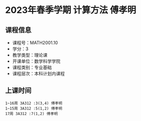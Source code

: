 # 2023年春季学期 计算方法 傅孝明






## 课程信息

- 课程号：MATH2001.10
- 学分：3
- 教学类型：理论课
- 开课单位：数学科学学院
- 课程类别：专业基础
- 课程层次：本科计划内课程

## 上课时间

```
1~16周 3A312 :3(3,4) 傅孝明
1~15周 3A312 :5(1,2) 傅孝明
17周 3A312 :7(1,2) 傅孝明
```

